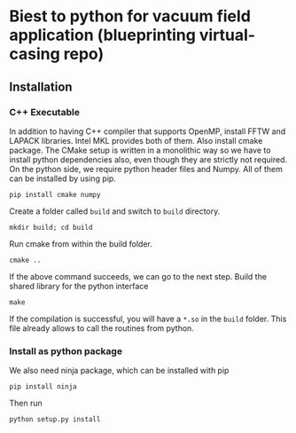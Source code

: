 # Biest to python for vacuum field application (blueprinting virtual-casing repo)

## Installation
### C++ Executable
In addition to having C++ compiler that supports OpenMP, install FFTW and LAPACK libraries. Intel MKL provides both of them.
Also install cmake package. The CMake setup is written in a monolithic way so we have to install python dependencies also,
even though they are strictly not required. On the python side, we require python header files and Numpy. All of them can be installed by using pip.

    pip install cmake numpy
  
Create a folder called ``build`` and switch to ``build`` directory. 

    mkdir build; cd build
    
Run cmake from within the build folder.

    cmake ..
  
If the above command succeeds, we can go to the next step. Build the shared library for the python interface

    make 
  
If the compilation is successful, you will have a ``*.so`` in the ``build`` folder. This file  already allows to  call the routines from python.


### Install as python package

We also need ninja package, which can be installed with pip

    pip install ninja
  
Then run 

    python setup.py install

